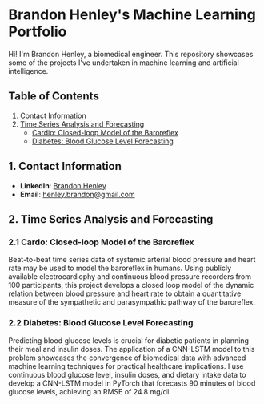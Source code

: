 # Brandon Henley's Machine Learning Portfolio

Hi! I'm Brandon Henley, a biomedical engineer. This repository showcases some of the projects I've undertaken in machine learning and artificial intelligence.

## Table of Contents
1. [Contact Information](#contact-information)
2. [Time Series Analysis and Forecasting](#time-series-analysis-and-forecasting)
   - [Cardio: Closed-loop Model of the Baroreflex](#cardio-closed-loop-model-of-the-baroreflex)
   - [Diabetes: Blood Glucose Level Forecasting](#diabetes-blood-glucose-level-forecasting)

## 1. Contact Information
- **LinkedIn**: [Brandon Henley](https://www.linkedin.com/in/bchenley/)
- **Email**: [henley.brandon@gmail.com](henley.brandon@gmail.com)

## 2. Time Series Analysis and Forecasting

### 2.1 Cardo: Closed-loop Model of the Baroreflex
Beat-to-beat time series data of systemic arterial blood pressure and heart rate may be used to model the baroreflex in humans. Using publicly available electrocardiophy and continuous blood pressure recorders from 100 participants, this project develops a closed loop model of the dynamic relation between blood pressure and heart rate to obtain a quantitative measure of the sympathetic and parasympathic pathway of the baroreflex.

### 2.2 Diabetes: Blood Glucose Level Forecasting
Predicting blood glucose levels is crucial for diabetic patients in planning their meal and insulin doses. The application of a CNN-LSTM model to this problem showcases the convergence of biomedical data with advanced machine learning techniques for practical healthcare implications. I use continuous blood glucose level, insulin doses, and dietary intake data to develop a CNN-LSTM model in PyTorch that forecasts 90 minutes of blood glucose levels, achieving an RMSE of 24.8 mg/dl.



